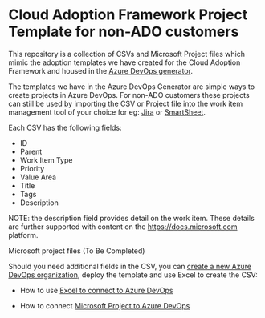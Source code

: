 # Cloud Adoption Framework Project Template for non-ADO customers

This repository is a collection of CSVs and Microsoft Project files which mimic the adoption templates we have created for the Cloud Adoption Framework and housed in the [Azure DevOps generator](https://azuredevopsdemogenerator.azurewebsites.net/). 

The templates we have in the Azure DevOps Generator are simple ways to create projects in Azure DevOps. For non-ADO customers these projects can still be used by importing the CSV or Project file into the work item management tool of your choice for eg: [Jira](https://www.atlassian.com/software/jira) or [SmartSheet](https://www.smartsheet.com).

Each CSV has the following fields:
- ID
- Parent
- Work Item Type
- Priority
- Value Area
- Title
- Tags
- Description

NOTE: the description field provides detail on the work item. These details are further supported with content on the https://docs.microsoft.com platform.

Microsoft project files (To Be Completed)


Should you need additional fields in the CSV, you can [create a new Azure DevOps organization](https://docs.microsoft.com/en-us/azure/devops/organizations/accounts/create-organization?view=azure-devops), deploy the template and use Excel to create the CSV:

- How to use [Excel to connect to Azure DevOps](https://docs.microsoft.com/en-us/azure/devops/boards/backlogs/office/bulk-add-modify-work-items-excel?view=azure-devops&tabs=agile-process)

- How to connect [Microsoft Project to Azure DevOps](https://docs.microsoft.com/en-us/azure/devops/boards/backlogs/office/create-your-backlog-tasks-using-project?view=tfs-2018&tabs=office-365)

